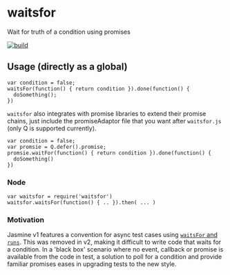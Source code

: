 # waitsfor
Wait for truth of a condition using promises

[![build](https://travis-ci.org/lincolndbryant/waitsfor.svg?branch=master)](https://travis-ci.org/lincolndbryant/waitsfor)

## Usage (directly as a global)
```
var condition = false;
waitsFor(function() { return condition }).done(function() {
  doSomething();
})
```
`waitsfor` also integrates with promise libraries to extend their promise chains, just include the promiseAdaptor file that you want after `waitsfor.js` (only Q is supported currently).
```
var condition = false;
var promsie = Q.defer().promise;
promsie.waitFor(function() { return condition }).done(function() {
  doSomething()
})
```
### Node
```
var waitsfor = require('waitsfor')
waitsfor.waitsFor(function() { .. }).then( ... )
```

### Motivation
Jasmine v1 features a convention for async test cases using [`waitsFor` and `runs`](http://jasmine.github.io/1.3/introduction.html#section-24).  This was removed in v2, making it difficult to write code that waits for a condition.  In a 'black box' scenario where no event, callback or promise is available from the code in test, a solution to poll for a condition and provide familiar promises eases in upgrading tests to the new style.

